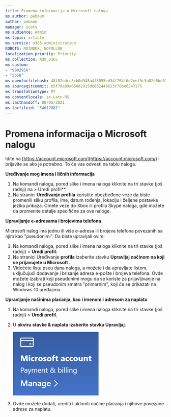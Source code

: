 ```yaml
---
title: Promena informacija o Microsoft nalogu
ms.author: pebaum
author: pebaum
manager: scotv
ms.audience: Admin
ms.topic: article
ms.service: o365-administration
ROBOTS: NOINDEX, NOFOLLOW
localization_priority: Priority
ms.collection: Adm_O365
ms.custom:
- "9002956"
- "5658"
ms.openlocfilehash: 48f82edcc8cb0d948a4f3055ed34f764f6d2eef5c5a82e5bc87d50993825704d
ms.sourcegitcommit: b5f7da89a650d2915dc652449623c78be6247175
ms.translationtype: MT
ms.contentlocale: sr-Latn-RS
ms.lasthandoff: 08/05/2021
ms.locfileid: "54017881"
---
```

# <a name="change-my-microsoft-account-information"></a>Promena informacija o Microsoft nalogu

Idite na [https://account.microsoft.com](https://account.microsoft.com/) i prijavite se ako je potrebno. To će vas odvesti na tablu naloga.  

**Uređivanje mog imena i ličnih informacija**

1. Na komandi naloga, pored slike i imena naloga kliknite na tri stavke (još radnji) na > Uredi profil**.
2. Na stranici **Uređivanje profila** koristite obezbeđene veze da biste promenili sliku profila, ime, datum rođenja, lokaciju i željene postavke jezika prikaza. Omete veze do Xbox ili profila Skype naloga, gde možete da promenite detalje specifične za ove naloge.

**Upravljanje e-adresama i brojevima telefona**

Microsoft nalog ima jednu ili više e-adresa ili brojeva telefona povezanih sa njim kao "pseudonimi". Da biste upravljali ovim:

1. Na komandi naloga, pored slike i imena naloga kliknite na tri stavke (još radnji) > **Uredi profil.**
2. Na stranici Uređivanje **profila** izaberite stavku **Upravljaj načinom na koji se prijavujete u Microsoft .** 
3. Videćete listu pseu dana naloga, a možete i da upravljate listom, uključujući dodavanje i brisanje adresa e-pošte i brojeva telefona. Ovde možete izabrati koji pseudonimi mogu da se koriste za prijavljivanje na nalog i koji se pseudonim smatra "primarnim", koji će se prikazati na Windows 10 uređajima.

**Upravljanje načinima plaćanja, kao i imenom i adresom za naplatu** 

1. Na komandi naloga, pored slike i imena naloga kliknite na tri stavke (još radnji) > **Uredi profil.**
2. U **okviru stavke & naplatu izaberite** **stavku Upravljaj**.

    ![Upravljanje plaćanjem i naplatom](media/manage-account.png)

3. Ovde možete dodati, urediti i ukloniti načine plaćanja i njihove povezane adrese za naplatu. 

